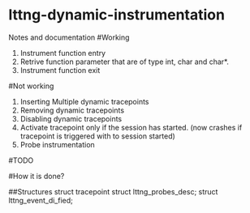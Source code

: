 lttng-dynamic-instrumentation
=============================

Notes and documentation
#Working
1. Instrument function entry
2. Retrive function parameter that are of type int, char and char*.
3. Instrument function exit

#Not working

1. Inserting Multiple dynamic tracepoints
2. Removing dynamic tracepoints
3. Disabling dynamic tracepoints
4. Activate tracepoint only if the session has started. (now crashes if tracepoint is triggered with to session started)
5. Probe instrumentation


#TODO

#How it is done?

##Structures
struct tracepoint
struct lttng_probes_desc;
struct lttng_event_di_fied;
